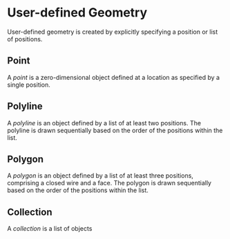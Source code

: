 # User-defined Geometry

User-defined geometry is created by explicitly specifying a position or list of positions. 

## Point

A _point_ is a zero-dimensional object defined at a location as specified by a single position. 

## Polyline

A _polyline_ is an object defined by a list of at least two positions. The polyline is drawn sequentially based on the order of the positions within the list. 

## Polygon

A _polygon_ is an object defined by a list of at least three positions, comprising a closed wire and a face. The polygon is drawn sequentially based on the order of the positions within the list. 

## Collection

A _collection_ is a list of objects